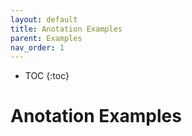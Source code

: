 ```yaml
---
layout: default
title: Anotation Examples
parent: Examples
nav_order: 1
---
```


* TOC
{:toc}

# Anotation Examples
